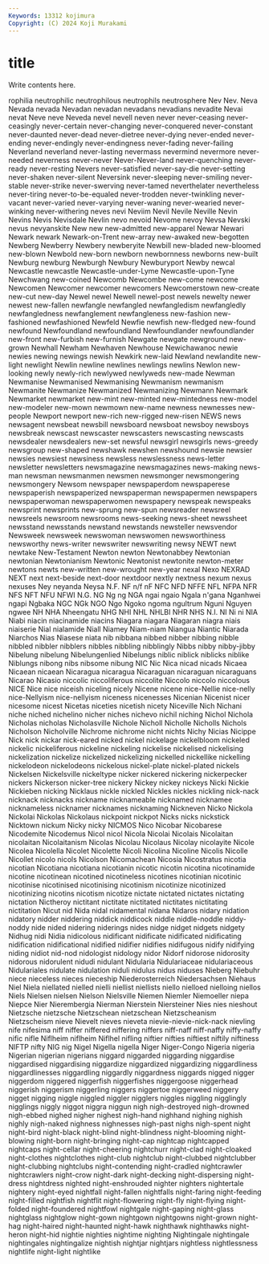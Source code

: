 ```yaml
---
Keywords: 13312 kojimura
Copyright: (C) 2024 Koji Murakami
---
```


# title

Write contents here.



rophilia neutrophilic neutrophilous neutrophils neutrosphere Nev
Nev. Neva Nevada nevada Nevadan nevadan nevadans nevadians nevadite Nevai
nevat Neve neve Neveda nevel nevell neven never never-ceasing never-ceasingly
never-certain never-changing never-conquered never-constant never-daunted never-dead never-dietree never-dying never-ended never-ending
never-endingly never-endingness never-fading never-failing Neverland neverland never-lasting nevermass nevermind nevermore
never-needed neverness never-never Never-Never-land never-quenching never-ready never-resting Nevers never-satisfied never-say-die
never-setting never-shaken never-silent Neversink never-sleeping never-smiling never-stable never-strike never-swerving never-tamed
neverthelater nevertheless never-tiring never-to-be-equaled never-trodden never-twinkling never-vacant never-varied never-varying never-waning
never-wearied never-winking never-withering neves nevi Neviim Nevil Nevile Neville Nevin
Nevins Nevis Nevisdale Nevlin nevo nevoid Nevome nevoy Nevsa Nevski
nevus nevyanskite New new new-admitted new-apparel Newar Newari Newark newark
Newark-on-Trent new-array new-awaked new-begotten Newberg Newberry Newbery newberyite Newbill new-bladed
new-bloomed new-blown Newbold new-born newborn newbornness newborns new-built Newburg newburg
Newburgh Newbury Newburyport Newby newcal Newcastle newcastle Newcastle-under-Lyme Newcastle-upon-Tyne Newchwang
new-coined Newcomb Newcombe new-come newcome Newcomen Newcomer newcomer newcomers Newcomerstown
new-create new-cut new-day Newel newel Newell newel-post newels newelty newer
newest new-fallen newfangle newfangled newfangledism newfangledly newfangledness newfanglement newfangleness new-fashion
new-fashioned newfashioned Newfeld Newfie newfish new-fledged new-found newfound Newfoundland newfoundland
Newfoundlander newfoundlander new-front new-furbish new-furnish Newgate newgate newground new-grown Newhall
Newham Newhaven Newhouse Newichawanoc newie newies newing newings newish Newkirk
new-laid Newland newlandite new-light newlight Newlin newline newlines newlings newlins
Newlon new-looking newly newly-rich newlywed newlyweds new-made Newman Newmanise Newmanised
Newmanising Newmanism newmanism Newmanite Newmanize Newmanized Newmanizing Newmann Newmark Newmarket
newmarket new-mint new-minted new-mintedness new-model new-modeler new-mown newmown new-name newness
newnesses new-people Newport newport new-rich new-rigged new-risen NEWS news newsagent
newsbeat newsbill newsboard newsboat newsboy newsboys newsbreak newscast newscaster newscasters
newscasting newscasts newsdealer newsdealers new-set newsful newsgirl newsgirls news-greedy newsgroup
new-shaped newshawk newshen newshound newsie newsier newsies newsiest newsiness newsless
newslessness news-letter newsletter newsletters newsmagazine newsmagazines news-making news-man newsman newsmanmen
newsmen newsmonger newsmongering newsmongery Newsom newspaper newspaperdom newspaperese newspaperish newspaperized
newspaperman newspapermen newspapers newspaperwoman newspaperwomen newspapery newspeak newspeaks newsprint newsprints
new-sprung new-spun newsreader newsreel newsreels newsroom newsrooms news-seeking news-sheet newssheet
newsstand newsstands newstand newstands newsteller newsvendor Newsweek newsweek newswoman newswomen
newsworthiness newsworthy news-writer newswriter newswriting newsy NEWT newt newtake New-Testament
Newton newton Newtonabbey Newtonian newtonian Newtonianism Newtonic Newtonist newtonite newton-meter
newtons newts new-written new-wrought new-year nexal Nexo NEXRAD NEXT next
next-beside next-door nextdoor nextly nextness nexum nexus nexuses Ney neyanda
Neysa N.F. NF n/f nF NFC NFD NFFE NFL NFPA
NFR NFS NFT NFU NFWI N.G. NG Ng ng NGA
ngai ngaio Ngala n'gana Nganhwei ngapi Ngbaka NGC NGk NGO
Ngo Ngoko ngoma ngultrum Nguni Nguyen ngwee NH NHA Nheengatu
NHG NHI NHL NHLBI NHR NHS N.I. NI Ni ni
NIA Niabi niacin niacinamide niacins Niagara niagara Niagaran niagra niais
niaiserie Nial nialamide Niall Niamey Niam-niam Niangua Niantic Niarada Niarchos
Nias Niasese niata nib nibbana nibbed nibber nibbing nibble nibbled
nibbler nibblers nibbles nibbling nibblingly Nibbs nibby nibby-jibby Nibelung nibelung
Nibelungenlied Nibelungs niblic niblick niblicks niblike Niblungs nibong nibs nibsome
nibung NIC Nic Nica nicad nicads Nicaea Nicaean nicaean Nicaragua
nicaragua Nicaraguan nicaraguan nicaraguans Nicarao Nicasio niccolic niccoliferous niccolite Niccolo
niccolo niccolous NICE Nice nice niceish niceling nicely Nicene nicene
nice-Nellie nice-nelly nice-Nellyism nice-nellyism niceness nicenesses Nicenian Nicenist nicer nicesome
nicest Nicetas niceties nicetish nicety Niceville Nich Nichani niche niched
nichelino nicher niches nichevo nichil niching Nichol Nichola Nicholas nicholas
Nicholasville Nichole Nicholl Nicholle Nicholls Nichols Nicholson Nicholville Nichrome nichrome
nicht nichts Nichy Nicias Nicippe Nick nick nickar nick-eared nicked
nickel nickelage nickelbloom nickeled nickelic nickeliferous nickeline nickeling nickelise nickelised
nickelising nickelization nickelize nickelized nickelizing nickelled nickellike nickelling nickelodeon nickelodeons
nickelous nickel-plate nickel-plated nickels Nickelsen Nickelsville nickeltype nicker nickered nickering
nickerpecker nickers Nickerson nicker-tree nickery Nickey nickey nickeys Nicki Nickie
Nickieben nicking Nicklaus nickle nickled Nickles nickles nickling nick-nack nicknack
nicknacks nickname nicknameable nicknamed nicknamee nicknameless nicknamer nicknames nicknaming Nickneven
Nicko Nickola Nickolai Nickolas Nickolaus nickpoint nickpot Nicks nicks nickstick
Nicktown nickum Nicky nicky NICMOS Nico Nicobar Nicobarese Nicodemite Nicodemus
Nicol nicol Nicola Nicolai Nicolais Nicolaitan nicolaitan Nicolaitanism Nicolas Nicolau
Nicolaus Nicolay nicolayite Nicole Nicolea Nicolella Nicolet Nicolette Nicoli Nicolina
Nicoline Nicolis Nicolle Nicollet nicolo nicols Nicolson Nicomachean Nicosia Nicostratus
nicotia nicotian Nicotiana nicotiana nicotianin nicotic nicotin nicotina nicotinamide nicotine
nicotinean nicotined nicotineless nicotines nicotinian nicotinic nicotinise nicotinised nicotinising nicotinism
nicotinize nicotinized nicotinizing nicotins nicotism nicotize nictate nictated nictates nictating
nictation Nictheroy nictitant nictitate nictitated nictitates nictitating nictitation Nicut nid
Nida nidal nidamental nidana Nidaros nidary nidation nidatory nidder niddering
niddick niddicock niddle niddle-noddle niddy-noddy nide nided nidering niderings nides
nidge nidget nidgets nidgety Nidhug nidi Nidia nidicolous nidificant nidificate
nidificated nidificating nidification nidificational nidified nidifier nidifies nidifugous nidify nidifying
niding nidiot nid-nod nidologist nidology nidor Nidorf nidorose nidorosity nidorous
nidorulent nidudi nidulant Nidularia Nidulariaceae nidulariaceous Nidulariales nidulate nidulation niduli
nidulus nidus niduses Nieberg Niebuhr niece nieceless nieces nieceship Niederosterreich
Niedersachsen Niehaus Niel Niela niellated nielled nielli niellist niellists niello
nielloed nielloing niellos Niels Nielsen nielsen Nielson Nielsville Niemen Niemler
Niemoeller niepa Niepce Nier Nierembergia Nierman Nierstein Niersteiner Nies nies
nieshout Nietzsche nietzsche Nietzschean nietzschean Nietzscheanism Nietzscheism nieve Nievelt nieves
nieveta nievie-nievie-nick-nack nievling nife nifesima niff niffer niffered niffering niffers
niff-naff niff-naffy niffy-naffy nific nifle Niflheim niflheim Niflhel nifling niftier
nifties niftiest niftily niftiness NIFTP nifty NIG nig Nigel Nigella
nigella Niger Niger-Congo Nigeria nigeria Nigerian nigerian nigerians niggard niggarded
niggarding niggardise niggardised niggardising niggardize niggardized niggardizing niggardliness niggardlinesses niggardling
niggardly niggardness niggards nigged nigger niggerdom niggered niggerfish niggerfishes niggergoose
niggerhead niggerish niggerism niggerling niggers niggertoe niggerweed niggery nigget nigging
niggle niggled niggler nigglers niggles niggling nigglingly nigglings niggly niggot
niggra niggun nigh nigh-destroyed nigh-drowned nigh-ebbed nighed nigher nighest nigh-hand
nighhand nighing nighish nighly nigh-naked nighness nighnesses nigh-past nighs nigh-spent
night night-bird night-black night-blind night-blindness night-blooming night-blowing night-born night-bringing night-cap
nightcap nightcapped nightcaps night-cellar night-cheering nightchurr night-clad night-cloaked night-clothes nightclothes
night-club nightclub night-clubbed nightclubber night-clubbing nightclubs night-contending night-cradled nightcrawler nightcrawlers
night-crow night-dark night-decking night-dispersing night-dress nightdress nighted night-enshrouded nighter nighters
nightertale nightery night-eyed nightfall night-fallen nightfalls night-faring night-feeding night-filled nightfish
nightflit night-flowering night-fly night-flying night-folded night-foundered nightfowl nightgale night-gaping night-glass
nightglass nightglow night-gown nightgown nightgowns night-grown night-hag night-haired night-haunted night-hawk
nighthawk nighthawks night-heron night-hid nightie nighties nightime nighting Nightingale nightingale
nightingales nightingalize nightish nightjar nightjars nightless nightlessness nightlife night-light nightlike
